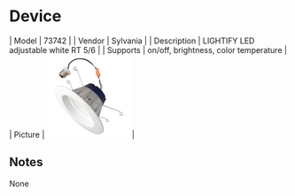 
# Device

| Model | 73742  |
| Vendor  | Sylvania  |
| Description | LIGHTIFY LED adjustable white RT 5/6 |
| Supports | on/off, brightness, color temperature |
| Picture | ![../images/devices/73742.jpg](../images/devices/73742.jpg) |

## Notes

None
